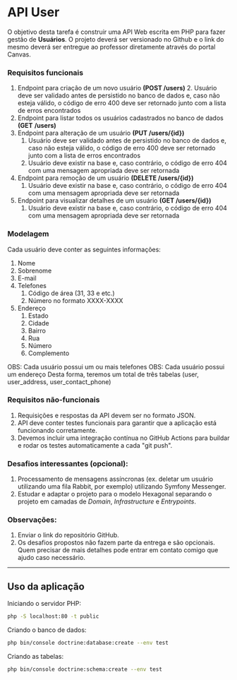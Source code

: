 # API User

O objetivo desta tarefa é construir uma API Web escrita em PHP para fazer gestão
de **Usuários**. O projeto deverá ser versionado no Github e o link do mesmo deverá ser
entregue ao professor diretamente através do portal Canvas.

### Requisitos funcionais

1. Endpoint para criação de um novo usuário **(POST /users)**
     2. Usuário deve ser validado antes de persistido no banco de dados e, caso
         não esteja válido, o código de erro 400 deve ser retornado junto com a
         lista de erros encontrados
2. Endpoint para listar todos os usuários cadastrados no banco de dados **(GET**
     **/users)**
3. Endpoint para alteração de um usuário **(PUT /users/{id})**
     1. Usuário deve ser validado antes de persistido no banco de dados e, caso
          não esteja válido, o código de erro 400 deve ser retornado junto com a
            lista de erros encontrados
     2. Usuário deve existir na base e, caso contrário, o código de erro 404 com
          uma mensagem apropriada deve ser retornada
4. Endpoint para remoção de um usuário **(DELETE /users/{id})**
     1. Usuário deve existir na base e, caso contrário, o código de erro 404 com
          uma mensagem apropriada deve ser retornada
5. Endpoint para visualizar detalhes de um usuário **(GET /users/{id})**
     1. Usuário deve existir na base e, caso contrário, o código de erro 404 com
            uma mensagem apropriada deve ser retornada

### Modelagem

  Cada usuário deve conter as seguintes informações:

1. Nome
2. Sobrenome
3. E-mail
4. Telefones
   1. Código de área (31, 33 e etc.)
   2. Número no formato XXXX-XXXX
5. Endereço
   1. Estado
   2. Cidade
   3. Bairro
   4. Rua
   5. Número
   6. Complemento

OBS: Cada usuário possui um ou mais telefones
OBS: Cada usuário possui um endereço
Desta forma, teremos um total de três tabelas (user, user_address, user_contact_phone)

### Requisitos não-funcionais

1. Requisições e respostas da API devem ser no formato JSON.
2. API deve conter testes funcionais para garantir que a aplicação está funcionando
      corretamente.
3. Devemos incluir uma integração contínua no GitHub Actions para buildar e
      rodar os testes automaticamente a cada "git push".

### Desafios interessantes (opcional):

1. Processamento de mensagens assíncronas (ex. deletar um usuário utilizando uma
      fila Rabbit, por exemplo) utilizando Symfony Messenger.
2. Estudar e adaptar o projeto para o modelo Hexagonal separando o projeto em
      camadas de *Domain*, *Infrastructure* e *Entrypoints*.

### Observações:

1. Enviar o link do repositório GitHub.
2. Os desafios propostos não fazem parte da entrega e são opcionais. Quem precisar de
      mais detalhes pode entrar em contato comigo que ajudo caso necessário.



------

## Uso da aplicação

Iniciando o servidor PHP:

```bash
php -S localhost:80 -t public
```

Criando o banco de dados:

```bash
php bin/console doctrine:database:create --env test
```

Criando as tabelas:

```bash
php bin/console doctrine:schema:create --env test
```
